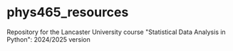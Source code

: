 # phys465_resources
Repository for the Lancaster University course "Statistical Data Analysis in Python": 2024/2025 version
